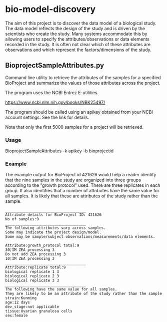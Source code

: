 # bio-model-discovery
The aim of this project is to discover the data model of a biological study. The data model reflects the design of the study and is driven by the scientists who create the study. Many systems accommodate this by allowing users to specify the attributes/observations or data elements recorded in the study. It is often not clear which of these attributes are observations and which represent the factors/dimensions of the study.

## BioprojectSampleAttributes.py
Command line utility to retrieve the attributes of the samples for a specified BioProject and summarize the values of those attributes across the project.

The program uses the NCBI Entrez E-utilities

<https://www.ncbi.nlm.nih.gov/books/NBK25497/>

The program should be called using an apikey obtained from your NCBI account settings. See the link for details.


Note that only the first 5000 samples for a project will be retrieved.

### Usage
BioprojectSampleAttributes -k apikey -b bioprojectid

### Example
The example output for BioProject id 421626 would help a reader identify that the nine samples in the study are organized into three groups according to the "growth protocol" used. There are three replicates in each group. It also identifies that a number of attributes have the same value for all samples. It is likely that these are attributes of the study rather than the sample.

```
____________________________________
Attribute details for BioProject ID: 421626
No of samples:9
____________________________________
The following attributes vary across samples.
Some may indicate the project design/model.
Some may be sample/subject observations/measurements/data elements.

Attribute:growth_protocol total:9
30¦ÌM ZEA processing 3
Do not add ZEA processing 3
10¦ÌM ZEA processing 3
____________________________________
Attribute:replicate total:9
biological replicate 1 3
biological replicate 2 3
biological replicate 3 3
____________________________________
The following have the same value for all samples.
They are likely to be an attribute of the study rather than the sample
strain:Kunming
age:12 days
dev_stage:not applicable
tissue:Ovarian granulosa cells
sex:female
```


